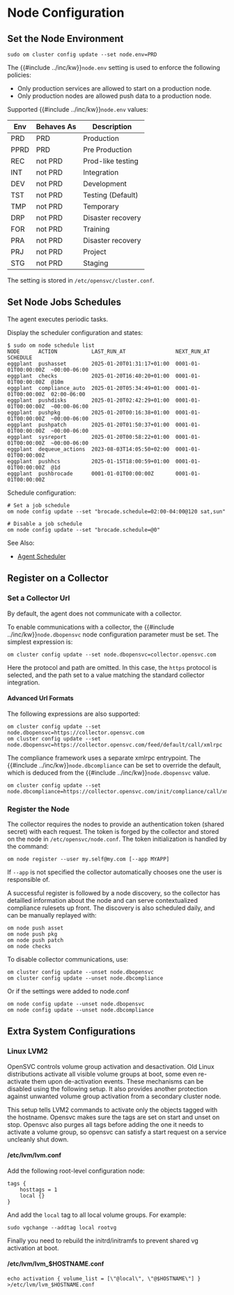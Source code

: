 # Node Configuration

## Set the Node Environment

	sudo om cluster config update --set node.env=PRD

The {{#include ../inc/kw}}`node.env` setting is used to enforce the following policies:

* Only production services are allowed to start on a production node.
* Only production nodes are allowed push data to a production node.

Supported {{#include ../inc/kw}}`node.env` values:

Env      | Behaves As | Description
---------|------------|---------------------
PRD      | PRD        | Production
PPRD     | PRD        | Pre Production
REC      | not PRD    | Prod-like testing
INT      | not PRD    | Integration
DEV      | not PRD    | Development
TST      | not PRD    | Testing (Default)
TMP      | not PRD    | Temporary
DRP      | not PRD    | Disaster recovery
FOR      | not PRD    | Training
PRA      | not PRD    | Disaster recovery
PRJ      | not PRD    | Project
STG      | not PRD    | Staging

The setting is stored in `/etc/opensvc/cluster.conf`.

## Set Node Jobs Schedules

The agent executes periodic tasks.

Display the scheduler configuration and states:

    $ sudo om node schedule list
    NODE      ACTION           LAST_RUN_AT                NEXT_RUN_AT           SCHEDULE      
    eggplant  pushasset        2025-01-20T01:31:17+01:00  0001-01-01T00:00:00Z  ~00:00-06:00  
    eggplant  checks           2025-01-20T16:40:20+01:00  0001-01-01T00:00:00Z  @10m          
    eggplant  compliance_auto  2025-01-20T05:34:49+01:00  0001-01-01T00:00:00Z  02:00-06:00   
    eggplant  pushdisks        2025-01-20T02:42:29+01:00  0001-01-01T00:00:00Z  ~00:00-06:00  
    eggplant  pushpkg          2025-01-20T00:16:38+01:00  0001-01-01T00:00:00Z  ~00:00-06:00  
    eggplant  pushpatch        2025-01-20T01:50:37+01:00  0001-01-01T00:00:00Z  ~00:00-06:00  
    eggplant  sysreport        2025-01-20T00:58:22+01:00  0001-01-01T00:00:00Z  ~00:00-06:00  
    eggplant  dequeue_actions  2023-08-03T14:05:50+02:00  0001-01-01T00:00:00Z                
    eggplant  pushhcs          2025-01-15T18:00:59+01:00  0001-01-01T00:00:00Z  @1d           
    eggplant  pushbrocade      0001-01-01T00:00:00Z       0001-01-01T00:00:00Z                

Schedule configuration:

    # Set a job schedule
	om node config update --set "brocade.schedule=02:00-04:00@120 sat,sun"

    # Disable a job schedule
	om node config update --set "brocade.schedule=@0"

<div class="warning">

See Also:
* [Agent Scheduler](internals.daemon.scheduler.md)

</div>

## Register on a Collector

### Set a Collector Url

By default, the agent does not communicate with a collector.

To enable communications with a collector, the {{#include ../inc/kw}}`node.dbopensvc` node configuration parameter must be set. The simplest expression is:

	om cluster config update --set node.dbopensvc=collector.opensvc.com

Here the protocol and path are omitted. In this case, the ``https`` protocol is selected, and the path set to a value matching the standard collector integration.

#### Advanced Url Formats

The following expressions are also supported:

	om cluster config update --set node.dbopensvc=https://collector.opensvc.com
	om cluster config update --set node.dbopensvc=https://collector.opensvc.com/feed/default/call/xmlrpc

The compliance framework uses a separate xmlrpc entrypoint. The {{#include ../inc/kw}}`node.dbcompliance` can be set to override the default, which is deduced from the {{#include ../inc/kw}}`node.dbopensvc` value.

	om cluster config update --set node.dbcompliance=https://collector.opensvc.com/init/compliance/call/xmlrpc

### Register the Node

The collector requires the nodes to provide an authentication token (shared secret) with each request. The token is forged by the collector and stored on the node in `/etc/opensvc/node.conf`. The token initialization is handled by the command:

	om node register --user my.self@my.com [--app MYAPP]

If ``--app`` is not specified the collector automatically chooses one the user is responsible of.

A successful register is followed by a node discovery, so the collector has detailled information about the node and can serve contextualized compliance rulesets up front. The discovery is also scheduled daily, and can be manually replayed with:

	om node push asset
	om node push pkg
	om node push patch
	om node checks


To disable collector communications, use:

	om cluster config update --unset node.dbopensvc
	om cluster config update --unset node.dbcompliance

Or if the settings were added to node.conf

	om node config update --unset node.dbopensvc
	om node config update --unset node.dbcompliance

## Extra System Configurations

### Linux LVM2

OpenSVC controls volume group activation and desactivation. Old Linux distributions activate all visible volume groups at boot, some even re-activate them upon de-activation events. These mechanisms can be disabled using the following setup. It also provides another protection against unwanted volume group activation from a secondary cluster node.

This setup tells LVM2 commands to activate only the objects tagged with the hostname. Opensvc makes sure the tags are set on start and unset on stop. Opensvc also purges all tags before adding the one it needs to activate a volume group, so opensvc can satisfy a start request on a service uncleanly shut down.

#### /etc/lvm/lvm.conf

Add the following root-level configuration node:

	tags {
	    hosttags = 1
	    local {}
	}

And add the ``local`` tag to all local volume groups. For example:

	sudo vgchange --addtag local rootvg

Finally you need to rebuild the initrd/initramfs to prevent shared vg activation at boot.

#### /etc/lvm/lvm_$HOSTNAME.conf

	echo activation { volume_list = [\"@local\", \"@$HOSTNAME\"] } >/etc/lvm/lvm_$HOSTNAME.conf

